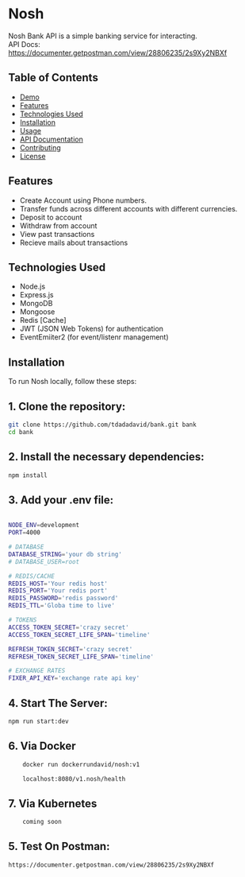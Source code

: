 

# Nosh 
Nosh Bank API is a simple banking service for interacting.
<br/>
API Docs: https://documenter.getpostman.com/view/28806235/2s9Xy2NBXf

## Table of Contents

- [Demo](#demo)
- [Features](#features)
- [Technologies Used](#technologies-used)
- [Installation](#installation)
- [Usage](#usage)
- [API Documentation](#api-documentation)
- [Contributing](#contributing)
- [License](#license)
<!-- 
## Demo

You can try out the live demo of Anony-Memo at [https://your-demo-url.com](https://your-demo-url.com). -->

## Features

- Create Account using Phone numbers.
- Transfer funds across different accounts with different currencies.
- Deposit to account
- Withdraw from account
- View past transactions
- Recieve mails about transactions
<!-- - Responsive and user-friendly interface. -->

## Technologies Used

- Node.js
- Express.js
- MongoDB
- Mongoose
- Redis [Cache]
- JWT (JSON Web Tokens) for authentication
- EventEmiiter2 (for event/listenr management)

<!-- - HTML, CSS, and JavaScript (Frontend) -->

## Installation

To run Nosh locally, follow these steps:

## 1. Clone the repository:

```bash
git clone https://github.com/tdadadavid/bank.git bank
cd bank
```

## 2. Install the necessary dependencies:

```bash
npm install

```

## 3. Add your .env file:

```bash

NODE_ENV=development
PORT=4000

# DATABASE
DATABASE_STRING='your db string'
# DATABASE_USER=root

# REDIS/CACHE
REDIS_HOST='Your redis host'
REDIS_PORT='Your redis port'
REDIS_PASSWORD='redis password'
REDIS_TTL='Globa time to live'

# TOKENS
ACCESS_TOKEN_SECRET='crazy secret'
ACCESS_TOKEN_SECRET_LIFE_SPAN='timeline'

REFRESH_TOKEN_SECRET='crazy secret'
REFRESH_TOKEN_SECRET_LIFE_SPAN='timeline'

# EXCHANGE RATES 
FIXER_API_KEY='exchange rate api key'

```

## 4. Start The Server:

```bash
npm run start:dev

```

## 6. Via Docker 
```bash
    docker run dockerrundavid/nosh:v1

    localhost:8080/v1.nosh/health
```

## 7. Via Kubernetes 
```bash
    coming soon
```

## 5. Test On Postman:

```bash
https://documenter.getpostman.com/view/28806235/2s9Xy2NBXf
```
